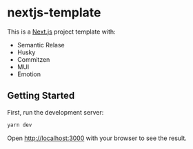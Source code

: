 # nextjs-template

This is a [Next.js](https://nextjs.org/) project template with:
- Semantic Relase
- Husky
- Commitzen
- MUI
- Emotion

## Getting Started

First, run the development server:

```bash
yarn dev
```

Open [http://localhost:3000](http://localhost:3000) with your browser to see the result.
